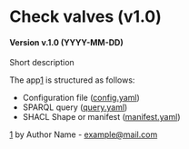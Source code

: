 # Check valves (v1.0)
#### Version v.1.0 (YYYY-MM-DD)
Short description

The app[1](#author) is structured as follows:
- Configuration file ([config.yaml](config.yaml))
- SPARQL query ([query.yaml](query.yaml))
- SHACL Shape or manifest ([manifest.yaml](manifest.yaml))

[1](#author) by Author Name - example@mail.com 
